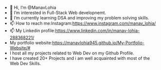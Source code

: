 - 👋 Hi, I’m @ManavLohia
- 👀 I’m interested in Full-Stack Web developnemt.
- 🌱 I’m currently learning DSA and improving my problem solving skills. 
- 📫 How to reach me:Instagram:https://www.instagram.com/manav_lohia/
- 📫 My Linkedin profile:https://www.linkedin.com/in/manav-lohia-288368221/
- My portfolio website:https://manavlohia945.github.io/My-Portfolio-Website/#
- I host all my projects related to Web Dev on my Github Profile.
- I have created 20+ Projects and i am well acquainted with most of the Web Dev Skills.

<!---
ManavLohia945/ManavLohia945 is a ✨ special ✨ repository because its `README.md` (this file) appears on your GitHub profile.
You can click the Preview link to take a look at your changes.
--->
